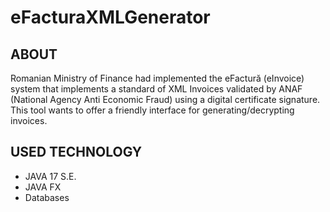 <h1 style="text-align: 'center'">eFacturaXMLGenerator</h1>



<h2>ABOUT</h2>
Romanian Ministry of Finance had implemented the eFactură (eInvoice) system that implements a standard of XML Invoices validated by ANAF (National Agency Anti Economic Fraud) using a digital certificate signature. This tool wants to offer a friendly interface for generating/decrypting invoices.


<h2>USED TECHNOLOGY</h2>

- JAVA 17 S.E.
- JAVA FX
- Databases
